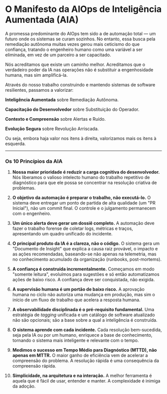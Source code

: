 # O Manifesto da AIOps de Inteligência Aumentada (AIA)

A promessa predominante do AIOps tem sido a de automação total — um futuro onde os sistemas se curam sozinhos. No entanto, essa busca pela remediação autônoma muitas vezes gerou mais ceticismo do que confiança, tratando o engenheiro humano como uma variável a ser eliminada, em vez de um parceiro a ser capacitado.

Nós acreditamos que existe um caminho melhor. Acreditamos que o verdadeiro poder da IA nas operações não é substituir a engenhosidade humana, mas sim amplificá-la.

Através do nosso trabalho construindo e mantendo sistemas de software resilientes, passamos a valorizar:

**Inteligência Aumentada** sobre Remediação Autônoma.

**Capacitação do Desenvolvedor** sobre Substituição do Operador.

**Contexto e Compreensão** sobre Alertas e Ruído.

**Evolução Segura** sobre Revolução Arriscada.

Ou seja, embora haja valor nos itens à direita, valorizamos mais os itens à esquerda.

---

### Os 10 Princípios da AIA

1.  **Nossa maior prioridade é reduzir a carga cognitiva do desenvolvedor.** Nós liberamos o valioso intelecto humano do trabalho repetitivo de diagnóstico para que ele possa se concentrar na resolução criativa de problemas.

2.  **O objetivo da automação é preparar o trabalho, não executá-lo.** O sistema deve entregar um ponto de partida de alta qualidade (um "PR Inicial"), não um commit final. O controle e o julgamento permanecem com o engenheiro.

3.  **Um único alerta deve gerar um dossiê completo.** A automação deve fazer o trabalho forense de coletar logs, métricas e traços, apresentando um quadro unificado do incidente.

4.  **O principal produto da IA é a clareza, não o código.** O sistema gera um "Documento de Insight" que explica a causa raiz provável, o impacto e as ações recomendadas, baseando-se não apenas na telemetria, mas no conhecimento acumulado da organização (runbooks, post-mortems).

5.  **A confiança é construída incrementalmente.** Começamos em modo "somente leitura", evoluímos para sugestões e só então automatizamos ações de baixo risco. A confiança deve ser conquistada, não exigida.

6.  **A supervisão humana é um portão de baixo risco.** A aprovação humana no ciclo não autoriza uma mudança em produção, mas sim o início de um fluxo de trabalho que acelera a resposta humana.

7.  **A observabilidade disciplinada é o pré-requisito fundamental.** Uma estratégia de *tagging* unificada e um catálogo de software atualizado não são opcionais; são a base sobre a qual a inteligência é construída.

8.  **O sistema aprende com cada incidente.** Cada resolução bem-sucedida, seja pela IA ou por um humano, enriquece a base de conhecimento, tornando o sistema mais inteligente e relevante com o tempo.

9.  **Medimos o sucesso em Tempo Médio para Diagnóstico (MTTD), não apenas em MTTR.** O maior ganho de eficiência vem de acelerar a compreensão do problema. A resolução rápida é uma consequência da compreensão rápida.

10. **Simplicidade, na arquitetura e na interação.** A melhor ferramenta é aquela que é fácil de usar, entender e manter. A complexidade é inimiga da adoção.
